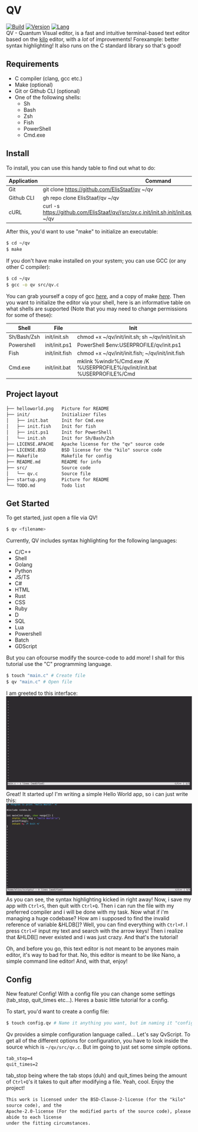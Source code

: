 # QV
[![Build](https://img.shields.io/badge/build_(openSUSE)-Passing-brightgreen?logo=opensuse)](https://github.com/ElisStaaf/qv) 
[![Version](https://img.shields.io/badge/Version-1.0.4-darkblue)](https://github.com/ElisStaaf/qv)
[![Lang](https://img.shields.io/badge/Lang-C-lightgrey?logo=c)](https://github.com/ElisStaaf/qv)  
QV - Quantum Visual editor, is a fast and intuitive terminal-based text editor based on the [kilo](https://github.com/snaptoken/kilo-src) 
editor, with a _lot_ of improvements! Forexample: better syntax highlighting! It also runs 
on the C standard library so that's good!

Requirements
-------
- C compiler (clang, gcc etc.)
- Make (optional)
- Git or Github CLI (optional)
- One of the following shells:
  - Sh
  - Bash
  - Zsh
  - Fish
  - PowerShell
  - Cmd.exe

Install
-------
To install, you can use this handy table to find out what to do:

| Application | Command                                                                                                                  |
| ----------- | -------                                                                                                                  |
| Git         | git clone https://github.com/ElisStaaf/qv ~/qv                                                                           |
| Github CLI  | gh repo clone ElisStaaf/qv ~/qv                                                                                          |
| cURL        | curl -s https://github.com/ElisStaaf/qv/{src/qv.c,init/init.sh,init/init.ps1,init/init.bat,init/init.fish,Makefile} ~/qv |

After this, you'd want to use "make" to initialize an executable:
```bash
$ cd ~/qv
$ make
```
If you don't have make installed on your system; you can use GCC (or any other C compiler):
```bash
$ cd ~/qv
$ gcc -o qv src/qv.c
```
You can grab yourself a copy of gcc [*here*](https://sourceforge.net/projects/mingw-w64/), 
and a copy of make [*here*](https://www.gnu.org/software/make/).
Then you want to initialize the editor via your shell, here is an
informative table on what shells are supported (Note that you may
need to change permissions for some of these):

| Shell       | File           | Init                                                                        |
| -----       | ----           | ----                                                                        |
| Sh/Bash/Zsh | init/init.sh   | chmod +x ~/qv/init/init.sh; sh ~/qv/init/init.sh                            |
| Powershell  | init/init.ps1  | PowerShell $env:USERPROFILE/qv/init.ps1                                     |
| Fish        | init/init.fish | chmod +x ~/qv/init/init.fish; ~/qv/init/init.fish                           |
| Cmd.exe     | init/init.bat  | mklink %windir%/Cmd.exe /K %USERPROFILE%/qv/init/init.bat %USERPROFILE%/Cmd |

Project layout
--------
```
├── helloworld.png   Picture for README
├── init/            Initializer files
│   ├── init.bat     Init for Cmd.exe
│   ├── init.fish    Init for fish
│   ├── init.ps1     Init for PowerShell
│   └── init.sh      Init for Sh/Bash/Zsh
├── LICENSE.APACHE   Apache license for the "qv" source code
├── LICENSE.BSD      BSD license for the "kilo" source code
├── Makefile         Makefile for config
├── README.md        README for info
├── src/             Source code
│   └── qv.c         Source file
├── startup.png      Picture for README
└── TODO.md          Todo list
```

Get Started
--------
To get started, just open a file via QV!
```bash
$ qv <filename>
```
Currently, QV includes syntax highlighting for the following languages:  
-  C/C++
-  Shell
-  Golang
-  Python
-  JS/TS
-  C#
-  HTML
-  Rust
-  CSS
-  Ruby
-  D
-  SQL
-  Lua
-  Powershell
-  Batch
-  GDScript

But you can ofcourse modify the source-code to add more! I shall for this tutorial
use the "C" programming language.
```bash
$ touch "main.c" # Create file
$ qv "main.c" # Open file
```
I am greeted to this interface:
[![File could not be loaded.](https://github.com/ElisStaaf/qv/blob/main/startup.png?raw=true)](https://github.com/ElisStaaf/qv/startup.png)
Great! It started up! I'm writing a simple Hello World app, so i can just write this:
[![File could not be loaded.](https://github.com/ElisStaaf/qv/blob/main/helloworld.png?raw=true)](https://github.com/ElisStaaf/qv/blob/main/helloworld.png)
As you can see, the syntax highlighting kicked in right away! Now, i save my app with `Ctrl+S`, then quit with `Ctrl+Q`. Then i can run the
file with my preferred compiler and i will be done with my task. Now what if i'm managing a huge codebase? How am i supposed to find the invalid 
reference of variable &HLDB[]? Well, you can find everything with `Ctrl+F`. I press `Ctrl+F` input my text and search with the arrow keys! Then i realize that &HLDB[]
never existed and i was just crazy. And that's the tutorial!

Oh, and before you go, this text editor is not meant to be anyones main editor, it's way
to bad for that. No, this editor is meant to be like Nano, a simple command line editor! And, with that, enjoy!

Config
------
New feature! Config! With a config file you can change some settings (tab_stop, quit_times etc...).
Heres a basic little tutorial for a config.  
  
To start, you'd want to create a config file:
```bash
$ touch config.qv # Name it anything you want, but im naming it "config.qv".
```
Qv provides a simple configuration language called... Let's say QvScript. To get all
of the different options for configuration, you have to look inside the source which is `~/qv/src/qv.c`.
But im going to just set some simple options.
```
tab_stop=4
quit_times=2
```
tab_stop being where the tab stops (duh) and quit_times being the amount of `Ctrl+Q`'s it takes to quit after
modifying a file. Yeah, cool. Enjoy the project!

    This work is licensed under the BSD-Clause-2-license (for the "kilo" source code), and the 
    Apache-2.0-license (For the modified parts of the source code), please abide to each license
    under the fitting circumstances.

